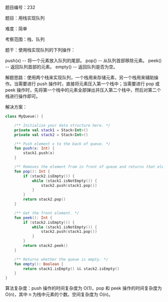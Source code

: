 题目编号：232

题目：用栈实现队列

难度：简单

考察范围：栈、队列

题干：使用栈实现队列的下列操作：

push(x) -- 将一个元素放入队列的尾部。
pop() -- 从队列首部移除元素。
peek() -- 返回队列首部的元素。
empty() -- 返回队列是否为空。

解题思路：使用两个栈来实现队列，一个栈用来存储元素，另一个栈用来辅助操作。当需要进行 push 操作时，直接将元素压入第一个栈中；当需要进行 pop 或 peek 操作时，先将第一个栈中的元素全部弹出并压入第二个栈中，然后对第二个栈进行操作即可。

解决方案：

```kotlin
class MyQueue() {

    /** Initialize your data structure here. */
    private val stack1 = Stack<Int>()
    private val stack2 = Stack<Int>()

    /** Push element x to the back of queue. */
    fun push(x: Int) {
        stack1.push(x)
    }

    /** Removes the element from in front of queue and returns that element. */
    fun pop(): Int {
        if (stack2.isEmpty()) {
            while (stack1.isNotEmpty()) {
                stack2.push(stack1.pop())
            }
        }
        return stack2.pop()
    }

    /** Get the front element. */
    fun peek(): Int {
        if (stack2.isEmpty()) {
            while (stack1.isNotEmpty()) {
                stack2.push(stack1.pop())
            }
        }
        return stack2.peek()
    }

    /** Returns whether the queue is empty. */
    fun empty(): Boolean {
        return stack1.isEmpty() && stack2.isEmpty()
    }
}
```

算法复杂度：push 操作的时间复杂度为 O(1)，pop 和 peek 操作的时间复杂度为 O(n)，其中 n 为栈中元素的个数。空间复杂度为 O(n)。